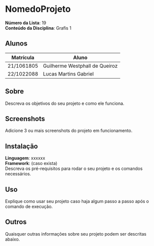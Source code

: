 # NomedoProjeto

**Número da Lista**: 19<br>
**Conteúdo da Disciplina**: Grafis 1<br>

## Alunos
|Matrícula | Aluno |
| -- | -- |
| 21/1061805  |  Guilherme Westphall de Queiroz |
| 22/1022088  |  Lucas Martins Gabriel |

## Sobre 
Descreva os objetivos do seu projeto e como ele funciona. 

## Screenshots
Adicione 3 ou mais screenshots do projeto em funcionamento.

## Instalação 
**Linguagem**: xxxxxx<br>
**Framework**: (caso exista)<br>
Descreva os pré-requisitos para rodar o seu projeto e os comandos necessários.

## Uso 
Explique como usar seu projeto caso haja algum passo a passo após o comando de execução.

## Outros 
Quaisquer outras informações sobre seu projeto podem ser descritas abaixo.




